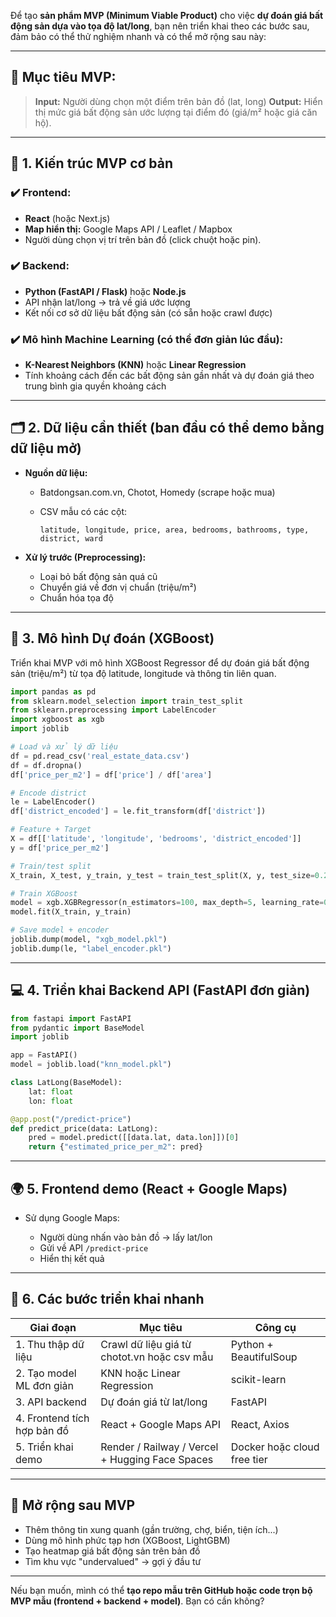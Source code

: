 Để tạo **sản phẩm MVP (Minimum Viable Product)** cho việc **dự đoán giá bất động sản dựa vào tọa độ lat/long**, bạn nên triển khai theo các bước sau, đảm bảo có thể thử nghiệm nhanh và có thể mở rộng sau này:

---

## 🎯 **Mục tiêu MVP:**

> **Input:** Người dùng chọn một điểm trên bản đồ (lat, long)
> **Output:** Hiển thị mức giá bất động sản ước lượng tại điểm đó (giá/m² hoặc giá căn hộ).

---

## 🧱 1. **Kiến trúc MVP cơ bản**

### ✔️ Frontend:

* **React** (hoặc Next.js)
* **Map hiển thị:** Google Maps API / Leaflet / Mapbox
* Người dùng chọn vị trí trên bản đồ (click chuột hoặc pin).

### ✔️ Backend:

* **Python (FastAPI / Flask)** hoặc **Node.js**
* API nhận lat/long → trả về giá ước lượng
* Kết nối cơ sở dữ liệu bất động sản (có sẵn hoặc crawl được)

### ✔️ Mô hình Machine Learning (có thể đơn giản lúc đầu):

* **K-Nearest Neighbors (KNN)** hoặc **Linear Regression**
* Tính khoảng cách đến các bất động sản gần nhất và dự đoán giá theo trung bình gia quyền khoảng cách

---

## 🗂️ 2. **Dữ liệu cần thiết (ban đầu có thể demo bằng dữ liệu mở)**

* **Nguồn dữ liệu:**

  * Batdongsan.com.vn, Chotot, Homedy (scrape hoặc mua)
  * CSV mẫu có các cột:

    ```csv
    latitude, longitude, price, area, bedrooms, bathrooms, type, district, ward
    ```
* **Xử lý trước (Preprocessing):**

  * Loại bỏ bất động sản quá cũ
  * Chuyển giá về đơn vị chuẩn (triệu/m²)
  * Chuẩn hóa tọa độ

---

## 🧠 3. **Mô hình Dự đoán (XGBoost)**

Triển khai MVP với mô hình XGBoost Regressor để dự đoán giá bất động sản (triệu/m²) từ tọa độ latitude, longitude và thông tin liên quan.

```python
import pandas as pd
from sklearn.model_selection import train_test_split
from sklearn.preprocessing import LabelEncoder
import xgboost as xgb
import joblib

# Load và xử lý dữ liệu
df = pd.read_csv('real_estate_data.csv')
df = df.dropna()
df['price_per_m2'] = df['price'] / df['area']

# Encode district
le = LabelEncoder()
df['district_encoded'] = le.fit_transform(df['district'])

# Feature + Target
X = df[['latitude', 'longitude', 'bedrooms', 'district_encoded']]
y = df['price_per_m2']

# Train/test split
X_train, X_test, y_train, y_test = train_test_split(X, y, test_size=0.2, random_state=42)

# Train XGBoost
model = xgb.XGBRegressor(n_estimators=100, max_depth=5, learning_rate=0.1)
model.fit(X_train, y_train)

# Save model + encoder
joblib.dump(model, "xgb_model.pkl")
joblib.dump(le, "label_encoder.pkl")

```

---

## 💻 4. **Triển khai Backend API (FastAPI đơn giản)**

```python
from fastapi import FastAPI
from pydantic import BaseModel
import joblib

app = FastAPI()
model = joblib.load("knn_model.pkl")

class LatLong(BaseModel):
    lat: float
    lon: float

@app.post("/predict-price")
def predict_price(data: LatLong):
    pred = model.predict([[data.lat, data.lon]])[0]
    return {"estimated_price_per_m2": pred}
```

---

## 🌍 5. **Frontend demo (React + Google Maps)**

* Sử dụng Google Maps:

  * Người dùng nhấn vào bản đồ → lấy lat/lon
  * Gửi về API `/predict-price`
  * Hiển thị kết quả

---

## 🚀 6. **Các bước triển khai nhanh**

| Giai đoạn                   | Mục tiêu                                        | Công cụ                     |
| --------------------------- | ----------------------------------------------- | --------------------------- |
| 1. Thu thập dữ liệu         | Crawl dữ liệu giá từ chotot.vn hoặc csv mẫu     | Python + BeautifulSoup      |
| 2. Tạo model ML đơn giản    | KNN hoặc Linear Regression                      | scikit-learn                |
| 3. API backend              | Dự đoán giá từ lat/long                         | FastAPI                     |
| 4. Frontend tích hợp bản đồ | React + Google Maps API                         | React, Axios                |
| 5. Triển khai demo          | Render / Railway / Vercel + Hugging Face Spaces | Docker hoặc cloud free tier |

---

## 🔮 Mở rộng sau MVP

* Thêm thông tin xung quanh (gần trường, chợ, biển, tiện ích...)
* Dùng mô hình phức tạp hơn (XGBoost, LightGBM)
* Tạo heatmap giá bất động sản trên bản đồ
* Tìm khu vực "undervalued" → gợi ý đầu tư

---

Nếu bạn muốn, mình có thể **tạo repo mẫu trên GitHub hoặc code trọn bộ MVP mẫu (frontend + backend + model)**. Bạn có cần không?
